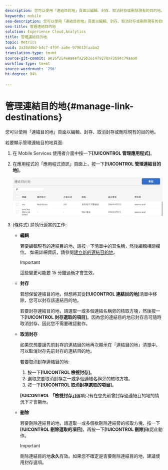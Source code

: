 ```yaml
---
description: 您可以使用「連結目的地」頁面以編輯、封存、取消封存或刪除現有的目的地。
keywords: mobile
seo-description: 您可以使用「連結目的地」頁面以編輯、封存、取消封存或刪除現有的目的地。
seo-title: 管理連結目的地
solution: Experience Cloud,Analytics
title: 管理連結目的地
topic: Metrics
uuid: 3a38d40d-b4c7-4f9f-aa6e-979613faaba2
translation-type: tm+mt
source-git-commit: ae16f224eeaeefa29b2e1479270a72694c79aaa0
workflow-type: tm+mt
source-wordcount: '296'
ht-degree: 94%

---
```



# 管理連結目的地{#manage-link-destinations}

您可以使用「連結目的地」頁面以編輯、封存、取消封存或刪除現有的目的地。

若要顯示管理連結目的地頁面:

1. 在 Mobile Services 使用者介面中按一下&#x200B;**[!UICONTROL 管理應用程式]**。
1. 在應用程式的「應用程式資訊」頁面上，按一下&#x200B;**[!UICONTROL 管理連結目的地]**。

   ![連結目的地](assets/link_destinations_list.png)

1. (條件式) 請執行適當的工作:

   * **編輯**

      若要編輯現有的連結目的地，請按一下清單中的其名稱，然後編輯相關欄位。 如需詳細資訊，請參閱[建立新的連結目的地](/help/using/acquisition-main/c-manage-link-destinations/t-create-new-app-deep-link-destination.md)。

      >[!IMPORTANT]
      >
      >這些變更可能要 15 分鐘過後才會生效。

   * **封存**

      若想保留連結目的地，但想將其從&#x200B;**[!UICONTROL 連結目的地]**&#x200B;清單中移除，您可以封存該連結目的地。

      若要封存連結目的地，請選取一或多個連結名稱旁的核取方塊，然後按一下&#x200B;**[!UICONTROL 封存選取的項目]**。因為您的連結目的地已封存且可隨時取消封存，因此您不需要確認動作。

   * **取消封存**

      如果您想要讓先前封存的連結目的地再次顯示在「連結目的地」清單中，可以取消封存先前封存的連結目的地。

      若要取消封存連結目的地:

      1. 按一下&#x200B;**[!UICONTROL 檢視封存]**。
      1. 選取您要取消封存之一或多個連結名稱旁的核取方塊。
      1. 按一下&#x200B;**[!UICONTROL 取消封存選取的項目]**。

      **[!UICONTROL 「檢視封存」]**&#x200B;選項只有在您先前曾封存過連結目的地的情況下才會顯示。

   * **刪除**

      若要刪除連結目的地，請選取一或多個欲刪除連結旁的核取方塊，按一下&#x200B;**[!UICONTROL 刪除選取的項目]**，再按一下&#x200B;**[!UICONTROL 刪除]**&#x200B;確認此動作。

      >[!IMPORTANT]
      >
      >刪除連結目的地&#x200B;**永久**&#x200B;有效。如果您不確定是否要刪除連結目的地，建議使用封存選項。



